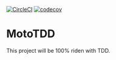 [![CircleCI](https://circleci.com/gh/solidi/mototdd.svg?style=svg)](https://circleci.com/gh/solidi/mototdd)
[![codecov](https://codecov.io/gh/solidi/mototdd/branch/master/graph/badge.svg)](https://codecov.io/gh/solidi/mototdd)

# MotoTDD

This project will be 100% riden with TDD.
